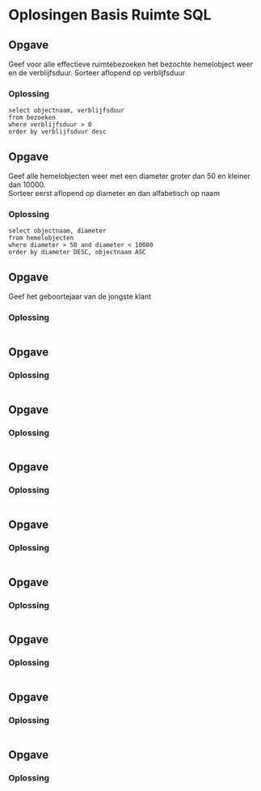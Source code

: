 # Oplosingen Basis Ruimte SQL

## Opgave
Geef voor alle effectieve ruimtebezoeken het bezochte hemelobject weer en de verblijfsduur. Sorteer aflopend op verblijfsduur
### Oplossing
```
select objectnaam, verblijfsduur
from bezoeken
where verblijfsduur > 0
order by verblijfsduur desc
```


## Opgave
Geef alle hemelobjecten weer met een diameter groter dan 50 en kleiner dan 10000.  
Sorteer eerst aflopend op diameter en dan alfabetisch op naam
### Oplossing
```
select objectnaam, diameter
from hemelobjecten
where diameter > 50 and diameter < 10000
order by diameter DESC, objectnaam ASC
```


## Opgave
Geef het geboortejaar van de jongste klant
### Oplossing
```
```


## Opgave
### Oplossing
```
```


## Opgave
### Oplossing
```
```


## Opgave
### Oplossing
```
```


## Opgave
### Oplossing
```
```


## Opgave
### Oplossing
```
```


## Opgave
### Oplossing
```
```


## Opgave
### Oplossing
```
```


## Opgave
### Oplossing
```
```
<!--stackedit_data:
eyJoaXN0b3J5IjpbLTEwNjc2NzE0MzIsODY3NzcyMDM1XX0=
-->